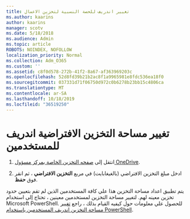 ```yaml
---
title: تغيير اندريف للحصة النسبية لتخزين الاعمال
ms.author: kaarins
author: kaarins
manager: scotv
ms.date: 5/18/2018
ms.audience: Admin
ms.topic: article
ROBOTS: NOINDEX, NOFOLLOW
localization_priority: Normal
ms.collection: Adm_O365
ms.custom: ''
ms.assetid: c8f0d578-272b-41f2-8a67-af363969203c
ms.openlocfilehash: 52d8fd39b21b2ac8f1a9965981e8fdc536ea18f0
ms.sourcegitcommit: 037331d71f06750d972c0b6278b23bb15c4806ca
ms.translationtype: MT
ms.contentlocale: ar-SA
ms.lasthandoff: 10/18/2019
ms.locfileid: "36519250"
---
```

# <a name="change-the-default-onedrive-storage-space-for-your-users"></a>تغيير مساحة التخزين الافتراضية اندريف للمستخدمين

1. انتقل إلى [صفحه التخزين الخاصة بمركز مسؤول OneDrive](https://admin.onedrive.com/?v=StorageSettings).
    
2. ادخل مبلغ التخزين الافتراضي (بالغيغابايت) في مربع **التخزين الافتراضي** ، ثم انقر فوق **حفظ**.
    
يتم تطبيق اعداد مساحة التخزين هذا علي كافة المستخدمين الذين لم تقم بتعيين حدود تخزين معينه لهم. لتغيير مساحة التخزين لمستخدمين معينين ، تحتاج إلى استخدام Microsoft PowerShell. للحصول علي معلومات حول كيفيه القيام بذلك ، راجع [تغيير مساحة التخزين اندريف المستخدمين باستخدام PowerShell](https://go.microsoft.com/fwlink/?linkid=866402).
  

